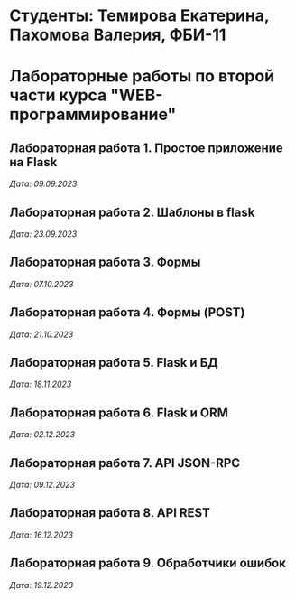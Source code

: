 # Студенты: Темирова Екатерина, Пахомова Валерия, ФБИ-11

# Лабораторные работы по второй части курса "WEB-программирование"

## Лабораторная работа 1. Простое приложение на Flask

*Дата: 09.09.2023*

## Лабораторная работа 2. Шаблоны в flask

*Дата: 23.09.2023*

## Лабораторная работа 3. Формы

*Дата: 07.10.2023*

## Лабораторная работа 4. Формы (POST)

*Дата: 21.10.2023*

## Лабораторная работа 5. Flask и БД

*Дата: 18.11.2023*

## Лабораторная работа 6. Flask и ORM

*Дата: 02.12.2023*

## Лабораторная работа 7. API JSON-RPC

*Дата: 09.12.2023*

## Лабораторная работа 8. API REST

*Дата: 16.12.2023*

## Лабораторная работа 9. Обработчики ошибок

*Дата: 19.12.2023*
